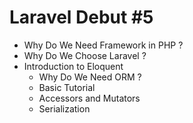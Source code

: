 # Laravel Debut #5

* Why Do We Need Framework in PHP ?
* Why Do We Choose Laravel ?
* Introduction to Eloquent
	* Why Do We Need ORM ?
    * Basic Tutorial
	* Accessors and Mutators
	* Serialization
